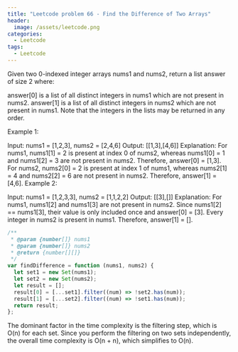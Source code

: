 ```yaml
---
title: "Leetcode problem 66 - Find the Difference of Two Arrays"
header:
  image: /assets/leetcode.png
categories:
  - Leetcode
tags:
  - Leetcode
---
```


Given two 0-indexed integer arrays nums1 and nums2, return a list answer of size 2 where:

answer[0] is a list of all distinct integers in nums1 which are not present in nums2.
answer[1] is a list of all distinct integers in nums2 which are not present in nums1.
Note that the integers in the lists may be returned in any order.

Example 1:

Input: nums1 = [1,2,3], nums2 = [2,4,6]
Output: [[1,3],[4,6]]
Explanation:
For nums1, nums1[1] = 2 is present at index 0 of nums2, whereas nums1[0] = 1 and nums1[2] = 3 are not present in nums2. Therefore, answer[0] = [1,3].
For nums2, nums2[0] = 2 is present at index 1 of nums1, whereas nums2[1] = 4 and nums2[2] = 6 are not present in nums2. Therefore, answer[1] = [4,6].
Example 2:

Input: nums1 = [1,2,3,3], nums2 = [1,1,2,2]
Output: [[3],[]]
Explanation:
For nums1, nums1[2] and nums1[3] are not present in nums2. Since nums1[2] == nums1[3], their value is only included once and answer[0] = [3].
Every integer in nums2 is present in nums1. Therefore, answer[1] = [].

```js
/**
 * @param {number[]} nums1
 * @param {number[]} nums2
 * @return {number[][]}
 */
var findDifference = function (nums1, nums2) {
  let set1 = new Set(nums1);
  let set2 = new Set(nums2);
  let result = [];
  result[0] = [...set1].filter((num) => !set2.has(num));
  result[1] = [...set2].filter((num) => !set1.has(num));
  return result;
};
```

The dominant factor in the time complexity is the filtering step, which is O(n) for each set. Since you perform the filtering on two sets independently, the overall time complexity is O(n + n), which simplifies to O(n).
